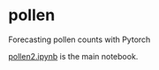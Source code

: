 # pollen
Forecasting pollen counts with Pytorch

[pollen2.ipynb](pollen2.ipynb) is the main notebook.
